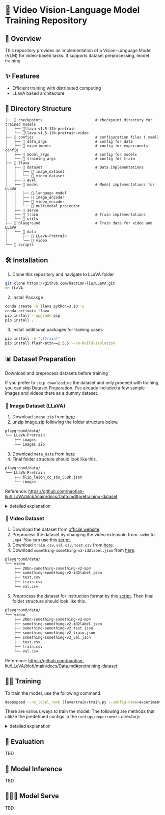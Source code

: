 # 🚀 Video Vision-Language Model Training Repository

## 📌 Overview  
This repository provides an implementation of a Vision-Language Model (VLM) for video-based tasks. It supports dataset preprocessing, model training.

## ✨ Features  
- Efficient training with distributed computing
- LLaVA based architecture

## 📂 Directory Structure  
```
├── 📂 checkpoints                        # checkpoint directory for trained models
│   ├── 📂llava-v1.5-13b-pretrain
│   └── 📂llava-v1.5-13b-pretrain-video
├── 📂 configs                            # configuration files (.yaml)
│   ├── 📂 data_args                      # config for data
│   ├── 📂 experiments                    # config for experiments config
│   ├── 📂 model_args                     # config for models
│   └── 📂 training_args                  # config for train
├── 📂 llava
│   ├── 📂 dataset                        # Data implementations
│   │   ├── 📂 image_dataset
│   │   └── 📂 video_dataset
│   ├── 📂 eval
│   ├── 📂 model                          # Model implementations for LLaVA
│   │   ├── 📂 language_model
│   │   ├── 📂 image_encoder
│   │   ├── 📂 video_encoder
│   │   └── 📂 multimodal_projector
│   ├── 📂 serve
│   ├── 📂 train                          # Train implementations
│   └── 📂 utils
├── 📂 playground                         # Train data for video and LLaVA
│   └── 📂 data
│       ├── 📂 LLaVA-Pretrain
│       └── 📂 video
└── 📂 scripts
```

## 🛠️ Installation  

1. Clone this repository and navigate to LLaVA folder
```sh
git clone https://github.com/haotian-liu/LLaVA.git
cd LLaVA
```

2. Install Pacakge
```sh
conda create -n llava python=3.10 -y
conda activate llava
pip install --upgrade pip
pip install .
```

3. Install additional packages for training cases
```sh
pip install -e ".[train]"
pip install flash-attn==2.5.5 --no-build-isolation
```

## 📊 Dataset Preparation  
Download and preprocess datasets before training

If you prefer to `skip downloading` the dataset and only proceed with training, you can skip Dataset Preparation. I've already included a few sample images and videos there as a dummy dataset. 

### 🌄 Image Dataset (LLaVA)
1. Download `image.zip` from [here](https://huggingface.co/datasets/liuhaotian/LLaVA-CC3M-Pretrain-595K/blob/main/images.zip)
2. unzip image.zip following the folder structure below.
```sh
playground/data/
└── LLaVA-Pretrain
    ├── images
    └── images.zip
```
3. Download `meta_data` from [here](https://huggingface.co/datasets/liuhaotian/LLaVA-Pretrain/blob/main/blip_laion_cc_sbu_558k.json)
4. Final folder structure should look like this.
```sh
playground/data/
└── LLaVA-Pretrain
    ├── blip_laion_cc_sbu_558k.json
    └── images
```
Reference: https://github.com/haotian-liu/LLaVA/blob/main/docs/Data.md#pretraining-dataset
<details>
<summary>detailed explanation</summary>

The pretraining dataset used in this release is a subset of CC-3M dataset, filtered with a more balanced concept coverage distribution.  Please see [here](https://huggingface.co/datasets/liuhaotian/LLaVA-CC3M-Pretrain-595K) for a detailed description of the dataset structure and how to download the images.

If you already have CC-3M dataset on your disk, the image names follow this format: `GCC_train_000000000.jpg`.  You may edit the `image` field correspondingly if necessary.

| Data | Chat File | Meta Data | Size |
| --- |  --- |  --- | ---: |
| CC-3M Concept-balanced 595K | [chat.json](https://huggingface.co/datasets/liuhaotian/LLaVA-CC3M-Pretrain-595K/blob/main/chat.json) | [metadata.json](https://huggingface.co/datasets/liuhaotian/LLaVA-CC3M-Pretrain-595K/blob/main/metadata.json) | 211 MB
| LAION/CC/SBU BLIP-Caption Concept-balanced 558K | [blip_laion_cc_sbu_558k.json](https://huggingface.co/datasets/liuhaotian/LLaVA-Pretrain/blob/main/blip_laion_cc_sbu_558k.json) | [metadata.json](#) | 181 MB

**Important notice**: Upon the request from the community, as ~15% images of the original CC-3M dataset are no longer accessible, we upload [`images.zip`](https://huggingface.co/datasets/liuhaotian/LLaVA-CC3M-Pretrain-595K/blob/main/images.zip) for better reproducing our work in research community. It must not be used for any other purposes. The use of these images must comply with the CC-3M license. This may be taken down at any time when requested by the original CC-3M dataset owner or owners of the referenced images.
</details>

### 🎥 Video Dataset
1. Download the dataset from [official website](https://www.qualcomm.com/developer/artificial-intelligence/datasets).
2. Preprocess the dataset by changing the video extensoin from `.webm` to `.mp4`. You can use this [script](https://github.com/SeHwanJoo/LLaVA/tree/main/scripts/dataset/webm2mp4.py).
3. Download `train.csv`, `val.csv`, `test.csv` from [here](https://drive.google.com/drive/folders/1cfA-SrPhDB9B8ZckPvnh8D5ysCjD-S_I).
4. Download `something-something-v2-id2label.json` from [here](https://huggingface.co/datasets/huggingface/label-files/blob/main/something-something-v2-id2label.json).
```sh
playground/data/
└── video
    ├── 20bn-something-something-v2-mp4
    ├── something-something-v2-id2label.json
    ├── test.csv
    ├── train.csv
    └── val.csv
```
5. Preprocess the dataset for instruction format by this [script](https://github.com/SeHwanJoo/LLaVA/tree/main/scripts/dataset/convert2instruct.py). Then final folder structure should look like this.
```sh
playground/data/
└── video
    ├── 20bn-something-something-v2-mp4
    ├── something-something-v2-id2label.json
    ├── something-something-v2_test.json
    ├── something-something-v2_train.json
    ├── something-something-v2_val.json
    ├── test.csv
    ├── train.csv
    └── val.csv
```


Reference: https://github.com/haotian-liu/LLaVA/blob/main/docs/Data.md#pretraining-dataset

## 🏋️‍♂️ Training  
To train the model, use the following command:  
```sh
deepspeed --no_local_rank llava/train/train.py --config-name=experiments/pretrain
```
There are various ways to train the model. The following are methods that utilize the predefined configs in the `configs/experiments` directory:
<details> 
<summary>detailed explanation</summary>

1. Training with images only
```sh
deepspeed --no_local_rank llava/train/train.py --config-name=experiments/pretrain
```
2. Training with videos only
```sh
deepspeed --no_local_rank llava/train/train.py --config-name=experiments/pretrain_video
```
3. Training with both images and videos
```sh
deepspeed --no_local_rank llava/train/train.py --config-name=experiments/train_video_image
```
4. Training with the Phi base model
```sh
deepspeed --no_local_rank llava/train/train.py --config-name=experiments/train_phi
```
5. Training with the Qwen base model
```sh
deepspeed --no_local_rank llava/train/train.py --config-name=experiments/train_qwen
```
</details>

## 🧪 Evaluation  
TBD

## 🚀 Model Inference  
TBD

## 🧑🏻‍🔧 Model Serve
TBD
